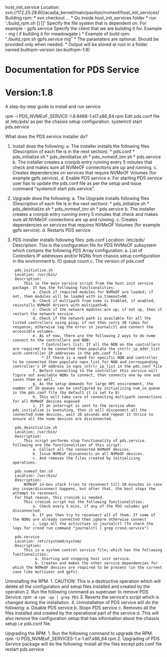 host_init_service
Location: svn://172.25.28.60/acadia_kernel/main/pavilion/nvmeof/host_init_services/
Building rpm:
    * svn checkout ...
    * Go inside host_init_services folder
    * run './build_rpm.sh [<file-system>] [<client>]'
        Specify the file system that is dependent on. For example
        - gpfs.service
	Specify the client that we are building it for. Example
	- mg ( if building it for meadowgate )
    * Example of build rpm: "./build_rpm.sh gpfs.service mg"
    * The paramaters are optional. Should be provided only when needed.
    * Output will be stored at root in a folder named builtrpm-version (ex:builtrpm-1.8)

# Documentation for PDS Service
# Version:1.8

A step-by-step guide to install and run service

  rpm -i PDS_NVMEoF_SERVICE-1.8.8468-1.el7.x86_64.rpm
  Edit pds.conf file at /etc/pds/ as per the chassis setup configuration.
  systemctl start pds.service

What does the PDS service installer do?
1. Install does the following:
    a. The installer installs the following files
       (Description of each file is in the next section):
          * pds.conf
          * pds_initialize.sh
          * pds_deinitialize.sh
          * pds_nvmeof_tmr.sh
          * pds.service
    b. The installer creates a cronjob entry running every 5 minutes that check and makes sure all NVMeOF connections are up and running.
    c. Creates dependencies on services that require NVMeOF Volumes (for example gpfs service).
    d. Enable PDS service
    e. For starting PDS service user has to update the pds.conf file as per the setup and issue command "systemctl start pds.service".

2. Upgrade does the following:
    a. The Upgrade installs following files
       (Description of each file is in the next section):
          * pds_initialize.sh
          * pds_deinitialize.sh
          * pds_nvmeof_tmr.sh
          * pds.service
    b. The installer creates a cronjob entry running every 5 minutes that check and makes sure all NVMeOF connections are up and running.
    c. Creates dependencies on services that requires NVMeOF Volumes (for example gpfs service).
    d. Restarts PDS service

3. PDS installer installs following files:
        pds.conf
        Location: /etc/pds/
        Description:
            This is the configuration file for PDS NVMeOF subsystem which contains the following PDS Array configuration:
                a. List of Controllers IP addresses and/or NQNs from chassis setup configuration in the environment
                b. IO queue count
                c. The version of pds.conf

        pds_initialize.sh
        Location: /usr/bin/
        Description:
            This is the main service script from the host init service package. It has the following functionalities:
                a. Check if required modules for NVMeOF are loaded; if not, then modules will be loaded with io_timeout=90.
                b. Check if multipath from nvme is Enabled, if enabled, reinstalls NVMeOF drivers with multipath=N.
                c. Check if the network modules are up; if not up, then it restart the network service.
                d. Check if the network path is available for all the listed controllers using ping; if not then retry 10 times for response; otherwise log the error in journalctl and connect the accessible volumes.
                e. As of now, there are the following 2 ways to do nvme connect to the controllers and NQN:
                    * Controllers list: If all the NQN on the controllers are required to be connected then populate the cntrlr_ip_addr_list with controller IP addresses in the pds.conf file
                    * If there is a need for specific NQN and controller to be connected then populate nqns_list for NQN and corresponding controller's IP address in nqns_cntrlr_ip_list in the pds.conf file
                f. Before connecting to the controller this service will figure out available NQNs to connect, then connects one by one and saves them as well.
                g. As the setup demands for large HPC environment, the number of IO queues can be configured by initializing num_io_queue in the pds.conf file (by default it is set to 8)
                h. This will take care of connecting multipath connections for all NVMeOF devices exposed
                i. If an interrupt is sent to the service when pds_initialize is executing, then it will disconnect all the connected nvme devices, wait 20 seconds and repeat it thrice to ensure all the nvme devices are disconnected.

        pds_deinitialize.sh
        Location: /usr/bin/
        Description:
            This script performs stop functionality of pds.service. Following are the functionalities of this script:
                a. Collect all the connected NVMeOF devices.
                b. Issue NVMEoF disconnects on all NVMeOF devices.
                c. And removes the files created by initializing operations.

        pds_nvmeof_tmr.sh
        Location: /usr/bin/
        Description:
            NVMeOF in-box stack tries to reconnect till 10 minutes in case any issue/disconnect happens, but after that, the host stops the attempt to reconnect.
	    For that reason, this cronjob is needed.
            This cronjob script has the following functionalities:
                a. Check every 5 mins, if any of the PDS volumes got disconnected.
                b. If yes then try to reconnect all of them. If some of the NQNs are already connected then ignore otherwise connect
                c. Logs all the activities in journalctl (To check the logs for crond run command "journalctl | grep crond.service")

        pds.service
        Location: /etc/systemd/system/
        Description:
            This is a system control service file; which has the following functionalities:
                 a. Starting and stopping host init service.
                 b. Creates and makes the other service dependencies for which the NVMeOF devices are required to be present (in the current case like multiuser and gpfs).

Uninstalling the RPM.
    1. CAUTION: This is a destructive operation which will delete all the configuration and setup files installed and created by the operation
    2. Run the following command as superuser to remove PDS Service:
          rpm -e `rpm -qa | grep PDS`
    3. Reverts the service's script which is changed during the installation.
    4. Uninstallation of PDS service will do the following:
        a. Disable PDS service
        b. Stops PDS service
        c. Removes all the files installed and created by the operational part of the service
        d. This will also remove the configuration setup that has information about the chassis setup i.e pds.conf file.

Upgrading the RPM.
    1. Run the following command to upgrade the RPM.
          rpm -U PDS_NVMEoF_SERVICES-1.x-1.el7.x86_64.rpm
    2. Upgrading of PDS Service package will do the following:
          Install all the files except pds.conf file
          restart pds.service 
